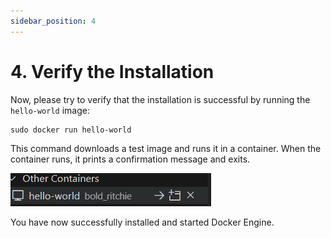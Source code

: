 ```yaml
---
sidebar_position: 4
---
```


# 4. Verify the Installation

Now, please try to verify that the installation is successful by running the `hello-world` image:

```
sudo docker run hello-world
```

This command downloads a test image and runs it in a container. When the container runs, it prints a confirmation message and exits.

![alt text](image-1.png)

You have now successfully installed and started Docker Engine. 